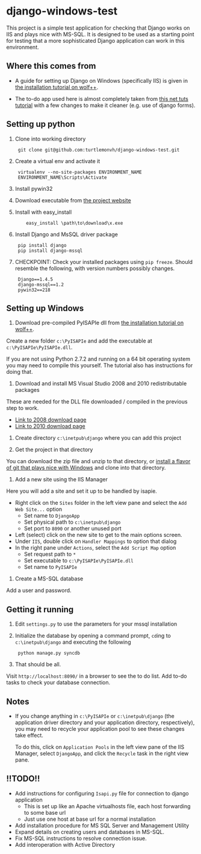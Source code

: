 django-windows-test
===================

This project is a simple test application for checking that Django works on IIS and plays nice with MS-SQL.  It is designed to be used as a starting point for testing that a more sophisticated Django application can work in this environment.

Where this comes from
----------------
* A guide for setting up Django on Windows (specifically IIS) is given in [the installation tutorial on wolf++].

* The to-do app used here is almost completely taken from [this net tuts tutorial](http://net.tutsplus.com/tutorials/python-tutorials/intro-to-django-building-a-to-do-list/) with a few changes to make it cleaner (e.g. use of django forms).

Setting up python
-------------------
1. Clone into working directory

        git clone git@github.com:turtlemonvh/django-windows-test.git

1. Create a virtual env and activate it

        virtualenv --no-site-packages ENVIRONMENT_NAME
        ENVIRONMENT_NAME\Scripts\Activate

1. Install pywin32
  1. Download executable from [the project website](http://sourceforge.net/projects/pywin32/files/pywin32/)
  1. Install with easy_install

             easy_install \path\to\download\x.exe

1. Install Django and MsSQL driver package

        pip install django
        pip install django-mssql

1. CHECKPOINT: Check your installed packages using `pip freeze`.  Should resemble the following, with version numbers possibly changes.

        Django==1.4.5
        django-mssql==1.2
        pywin32==218

Setting up Windows
-------------------
1. Download pre-compiled PyISAPIe dll from [the installation tutorial on wolf++].

  Create a new folder `c:\PyISAPIe` and add the executable at `c:\PyISAPIe\PyISAPIe.dll`.
  
  If you are not using Python 2.7.2 and running on a 64 bit operating system you may need to compile this yourself.  The tutorial also has instructions for doing that.

1. Download and install MS Visual Studio 2008 and 2010 redistributable packages

  These are needed for the DLL file downloaded / compiled in the previous step to work.

  * [Link to 2008 download page](http://www.microsoft.com/en-us/download/details.aspx?id=29)
  * [Link to 2010 download page](http://www.microsoft.com/en-us/download/details.aspx?id=5555)

1. Create directory `c:\inetpub\django` where you can add this project

1. Get the project in that directory
  
  You can download the zip file and unzip to that directory, or [install a flavor of git that plays nice with Windows](http://code.google.com/p/msysgit/downloads/list?q=full+installer+official+git) and clone into that directory.

1. Add a new site using the IIS Manager

  Here you will add a site and set it up to be handled by isapie.

  * Right click on the `Sites` folder in the left view pane and select the `Add Web Site...` option
      * Set name to `DjangoApp`
      * Set physical path to `c:\inetpub\django`
      * Set port to `8090` or another unused port
  * Left (select) click on the new site to get to the main options screen.
  * Under `IIS`, double click on `Handler Mappings` to option that dialog
  * In the right pane under `Actions`, select the `Add Script Map` option
      * Set request path to `*`
      * Set executable to `c:\PyISAPIe\PyISAPIe.dll`
      * Set name to `PyISAPIe`

1. Create a MS-SQL database

  Add a user and password.

Getting it running
-------------------
1. Edit `settings.py` to use the parameters for your mssql installation

1. Initialize the database by opening a command prompt,  `cd`ing to `c:\inetpub\django` and executing the following

        python manage.py syncdb
    
1. That should be all.

  Visit `http://localhost:8090/` in a browser to see the to do list.  Add to-do tasks to check your database connection.

Notes
-------------------
* If you change anything in `c:\PyISAPIe` or `c:\inetpub\django` (the application driver directory and your application directory, respectively), you may need to recycle your application pool to see these changes take effect.

  To do this, click on `Application Pools` in the left view pane of the IIS Manager, select `DjangoApp`, and click the `Recycle` task in the right view pane.

!!TODO!!
-------------------
* Add instructions for configuring `Isapi.py` file for connection to django application
  * This is set up like an Apache virtualhosts file, each host forwarding to some base url
  * Just use one host at base url for a normal installation
* Add installation procedure for MS SQL Server and Management Utility
* Expand details on creating users and databases in MS-SQL.
* Fix MS-SQL instructions to resolve connection issue.
* Add interoperation with Active Directory



[the installation tutorial on wolf++]: http://blog.wolfplusplus.com/?p=272

